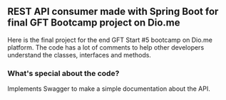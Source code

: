 ## REST API consumer made with Spring Boot for final GFT Bootcamp project on Dio.me
Here is the final project for the end GFT Start #5 bootcamp on Dio.me platform. The code has a lot of comments to help other developers understand the classes, interfaces and methods.

### What's special about the code?
Implements Swagger to make a simple documentation about the API.
